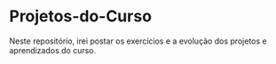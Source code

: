 # Projetos-do-Curso
Neste repositório, irei postar os exercícios e a evolução dos projetos e aprendizados do curso.
